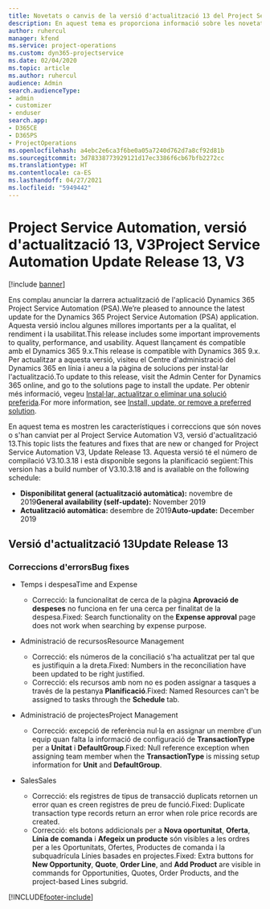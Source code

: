 ```yaml
---
title: Novetats o canvis de la versió d'actualització 13 del Project Service Automation, V3
description: En aquest tema es proporciona informació sobre les novetats a la versió d'actualització 13 del Project Service Automation, V3.
author: ruhercul
manager: kfend
ms.service: project-operations
ms.custom: dyn365-projectservice
ms.date: 02/04/2020
ms.topic: article
ms.author: ruhercul
audience: Admin
search.audienceType:
- admin
- customizer
- enduser
search.app:
- D365CE
- D365PS
- ProjectOperations
ms.openlocfilehash: a4ebc2e6ca3f6be0a05a7240d762d7a8cf92d81b
ms.sourcegitcommit: 3d78338773929121d17ec3386f6cb67bfb2272cc
ms.translationtype: HT
ms.contentlocale: ca-ES
ms.lasthandoff: 04/27/2021
ms.locfileid: "5949442"
---
```

# <a name="project-service-automation-update-release-13-v3"></a><span data-ttu-id="cb2cd-103">Project Service Automation, versió d'actualització 13, V3</span><span class="sxs-lookup"><span data-stu-id="cb2cd-103">Project Service Automation Update Release 13, V3</span></span>

[!include [banner](../includes/psa-now-project-operations.md)]

<span data-ttu-id="cb2cd-104">Ens complau anunciar la darrera actualització de l'aplicació Dynamics 365 Project Service Automation (PSA).</span><span class="sxs-lookup"><span data-stu-id="cb2cd-104">We’re pleased to announce the latest update for the Dynamics 365 Project Service Automation (PSA) application.</span></span> <span data-ttu-id="cb2cd-105">Aquesta versió inclou algunes millores importants per a la qualitat, el rendiment i la usabilitat.</span><span class="sxs-lookup"><span data-stu-id="cb2cd-105">This release includes some important improvements to quality, performance, and usability.</span></span> <span data-ttu-id="cb2cd-106">Aquest llançament és compatible amb el Dynamics 365 9.x.</span><span class="sxs-lookup"><span data-stu-id="cb2cd-106">This release is compatible with Dynamics 365 9.x.</span></span> <span data-ttu-id="cb2cd-107">Per actualitzar a aquesta versió, visiteu el Centre d'administració del Dynamics 365 en línia i aneu a la pàgina de solucions per instal·lar l'actualització.</span><span class="sxs-lookup"><span data-stu-id="cb2cd-107">To update to this release, visit the Admin Center for Dynamics 365 online, and go to the solutions page to install the update.</span></span> <span data-ttu-id="cb2cd-108">Per obtenir més informació, vegeu [Instal·lar, actualitzar o eliminar una solució preferida](/power-platform/admin/install-remove-preferred-solution).</span><span class="sxs-lookup"><span data-stu-id="cb2cd-108">For more information, see [Install, update, or remove a preferred solution](/power-platform/admin/install-remove-preferred-solution).</span></span>

<span data-ttu-id="cb2cd-109">En aquest tema es mostren les característiques i correccions que són noves o s'han canviat per al Project Service Automation V3, versió d'actualització 13.</span><span class="sxs-lookup"><span data-stu-id="cb2cd-109">This topic lists the features and fixes that are new or changed for Project Service Automation V3, Update Release 13.</span></span> <span data-ttu-id="cb2cd-110">Aquesta versió té el número de compilació V3.10.3.18 i està disponible segons la planificació següent:</span><span class="sxs-lookup"><span data-stu-id="cb2cd-110">This version has a build number of V3.10.3.18 and is available on the following schedule:</span></span>

- <span data-ttu-id="cb2cd-111">**Disponibilitat general (actualització automàtica):** novembre de 2019</span><span class="sxs-lookup"><span data-stu-id="cb2cd-111">**General availability (self-update):** November 2019</span></span>
- <span data-ttu-id="cb2cd-112">**Actualització automàtica:** desembre de 2019</span><span class="sxs-lookup"><span data-stu-id="cb2cd-112">**Auto-update:** December 2019</span></span>


## <a name="update-release-13"></a><span data-ttu-id="cb2cd-113">Versió d'actualització 13</span><span class="sxs-lookup"><span data-stu-id="cb2cd-113">Update Release 13</span></span> 

### <a name="bug-fixes"></a><span data-ttu-id="cb2cd-114">Correccions d'errors</span><span class="sxs-lookup"><span data-stu-id="cb2cd-114">Bug fixes</span></span>

- <span data-ttu-id="cb2cd-115">Temps i despesa</span><span class="sxs-lookup"><span data-stu-id="cb2cd-115">Time and Expense</span></span>

     - <span data-ttu-id="cb2cd-116">Correcció: la funcionalitat de cerca de la pàgina **Aprovació de despeses** no funciona en fer una cerca per finalitat de la despesa.</span><span class="sxs-lookup"><span data-stu-id="cb2cd-116">Fixed: Search functionality on the **Expense approval** page does not work when searching by expense purpose.</span></span>

- <span data-ttu-id="cb2cd-117">Administració de recursos</span><span class="sxs-lookup"><span data-stu-id="cb2cd-117">Resource Management</span></span>

     - <span data-ttu-id="cb2cd-118">Correcció: els números de la conciliació s'ha actualitzat per tal que es justifiquin a la dreta.</span><span class="sxs-lookup"><span data-stu-id="cb2cd-118">Fixed: Numbers in the reconciliation have been updated to be right justified.</span></span>
     - <span data-ttu-id="cb2cd-119">Correcció: els recursos amb nom no es poden assignar a tasques a través de la pestanya **Planificació**.</span><span class="sxs-lookup"><span data-stu-id="cb2cd-119">Fixed: Named Resources can't be assigned to tasks through the **Schedule** tab.</span></span>

- <span data-ttu-id="cb2cd-120">Administració de projectes</span><span class="sxs-lookup"><span data-stu-id="cb2cd-120">Project Management</span></span>

     - <span data-ttu-id="cb2cd-121">Correcció: excepció de referència nul·la en assignar un membre d'un equip quan falta la informació de configuració de **TransactionType** per a **Unitat** i **DefaultGroup**.</span><span class="sxs-lookup"><span data-stu-id="cb2cd-121">Fixed: Null reference exception when assigning team member when the **TransactionType** is missing setup information for **Unit** and **DefaultGroup**.</span></span>

- <span data-ttu-id="cb2cd-122">Sales</span><span class="sxs-lookup"><span data-stu-id="cb2cd-122">Sales</span></span>

     - <span data-ttu-id="cb2cd-123">Correcció: els registres de tipus de transacció duplicats retornen un error quan es creen registres de preu de funció.</span><span class="sxs-lookup"><span data-stu-id="cb2cd-123">Fixed: Duplicate transaction type records return an error when role price records are created.</span></span>
     - <span data-ttu-id="cb2cd-124">Correcció: els botons addicionals per a **Nova oportunitat**, **Oferta**, **Línia de comanda** i **Afegeix un producte** són visibles a les ordres per a les Oportunitats, Ofertes, Productes de comanda i la subquadrícula Línies basades en projectes.</span><span class="sxs-lookup"><span data-stu-id="cb2cd-124">Fixed: Extra buttons for **New Opportunity**, **Quote**, **Order Line**, and **Add Product** are visible in commands for Opportunities, Quotes, Order Products, and the project-based Lines subgrid.</span></span>




[!INCLUDE[footer-include](../includes/footer-banner.md)]